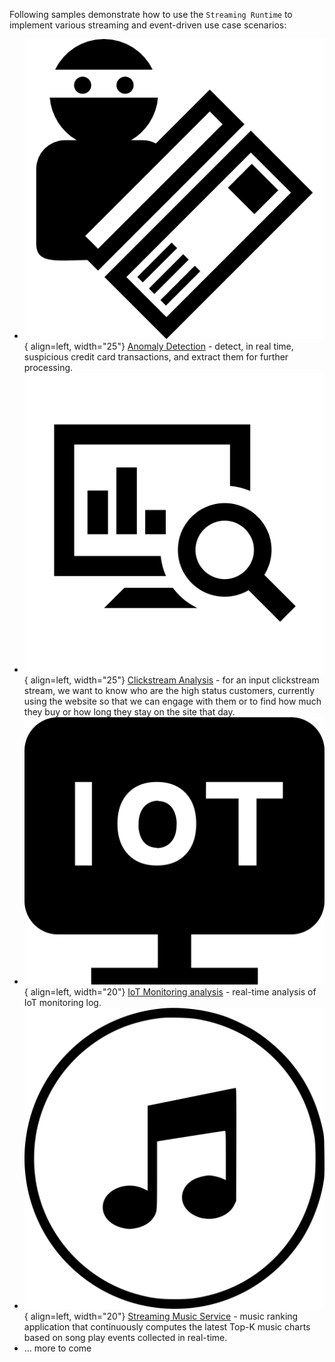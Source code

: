
Following samples demonstrate how to use the `Streaming Runtime` to implement various streaming and event-driven use case scenarios:

* ![anomaly detection logo](./anomaly-detection/anomaly-detection-logo.png){ align=left, width="25"} [Anomaly Detection](./anomaly-detection/anomaly-detection.md) - detect, in real time, suspicious credit card transactions, and extract them for further processing.
* ![clickstream logo](./clickstream/clickstream-logo.png){ align=left, width="25"} [Clickstream Analysis](clickstream/clickstream.md) -   for an input clickstream stream, we want to know who are the high status customers, currently using the website so that we can engage with them or to find how much they buy or how long they stay on the site that day.
* ![iot logo](./iot-monitoring/iot-logo.png){ align=left, width="20"} [IoT Monitoring analysis](iot-monitoring/iot-monitoring.md) - real-time analysis of IoT monitoring log.
* ![top-k-songs-logo](./top-k-songs/top-k-songs-logo.png){ align=left, width="20"} [Streaming Music Service](top-k-songs/top-k-songs.md) - music ranking application that continuously computes the latest Top-K music charts based on song play events collected in real-time.
* ... more to come
